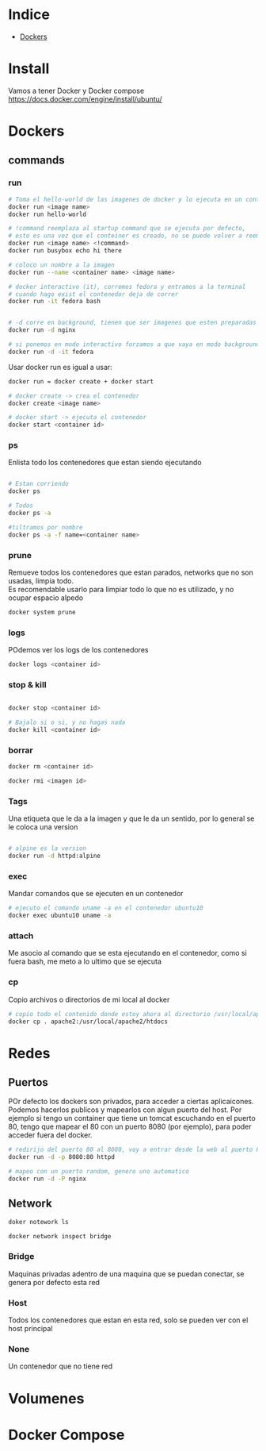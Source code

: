 # Indice

- [Dockers](#dockers)

# Install

Vamos a tener Docker y Docker compose
https://docs.docker.com/engine/install/ubuntu/

# Dockers

## commands

### run

```sh
# Toma el hello-world de las imagenes de docker y lo ejecuta en un contenedor
docker run <image name>
docker run hello-world

# !command reemplaza al startup command que se ejecuta por defecto,
# esto es una vez que el conteiner es creado, no se puede volver a reemplazar una vez que ya se genero
docker run <image name> <!command>
docker run busybox echo hi there

# coloco un nombre a la imagen
docker run --name <container name> <image name>

# docker interactivo (it), corremos fedora y entramos a la terminal
# cuando hago exist el contenedor deja de correr
docker run -it fedora bash


# -d corre en background, tienen que ser imagenes que esten preparadas para trabajar en background
docker run -d nginx

# si ponemos en modo interactivo forzamos a que vaya en modo background
docker run -d -it fedora
```

Usar docker run es igual a usar:

```sh
docker run = docker create + docker start

# docker create -> crea el contenedor
docker create <image name>

# docker start -> ejecuta el contenedor
docker start <container id>
```

### ps

Enlista todo los contenedores que estan siendo ejecutando

```sh

# Estan corriendo
docker ps

# Todos
docker ps -a

#tiltramos por nombre
docker ps -a -f name=<container name>

```

### prune

Remueve todos los contenedores que estan parados, networks que no son usadas, limpia todo.<br />
Es recomendable usarlo para limpiar todo lo que no es utilizado, y no ocupar espacio alpedo

```sh
docker system prune
```

### logs

POdemos ver los logs de los contenedores

```sh
docker logs <container id>
```

### stop & kill

```sh

docker stop <container id>

# Bajalo si o si, y no hagas nada
docker kill <container id>
```

### borrar

```sh
docker rm <container id>

docker rmi <imagen id>

```

### Tags

Una etiqueta que le da a la imagen y que le da un sentido, por lo general se le coloca una version

```sh

# alpine es la version
docker run -d httpd:alpine
```

### exec

Mandar comandos que se ejecuten en un contenedor

```sh
# ejecuto el comando uname -a en el contenedor ubuntu10
docker exec ubuntu10 uname -a

```

### attach

Me asocio al comando que se esta ejecutando en el contenedor, como si fuera bash, me meto a lo ultimo que se ejecuta

### cp

Copio archivos o directorios de mi local al docker

```sh
# copio todo el contenido donde estoy ahora al directorio /usr/local/apache2/htdocs del contenedor apache2
docker cp . apache2:/usr/local/apache2/htdocs
```

# Redes

## Puertos

POr defecto los dockers son privados, para acceder a ciertas aplicaicones. Podemos hacerlos publicos y mapearlos con algun puerto del host.
Por ejemplo si tengo un container que tiene un tomcat escuchando en el puerto 80, tengo que mapear el 80 con un puerto 8080 (por ejemplo), para poder acceder fuera del docker.

```sh
# redirijo del puerto 80 al 8080, voy a entrar desde la web al puerto 8080
docker run -d -p 8080:80 httpd

# mapeo con un puerto random, genero uno automatico
docker run -d -P nginx
```

## Network

```sh
doker notework ls

docker network inspect bridge
```

### Bridge

Maquinas privadas adentro de una maquina que se puedan conectar, se genera por defecto esta red

### Host

Todos los contenedores que estan en esta red, solo se pueden ver con el host principal

### None

Un contenedor que no tiene red

# Volumenes

# Docker Compose

